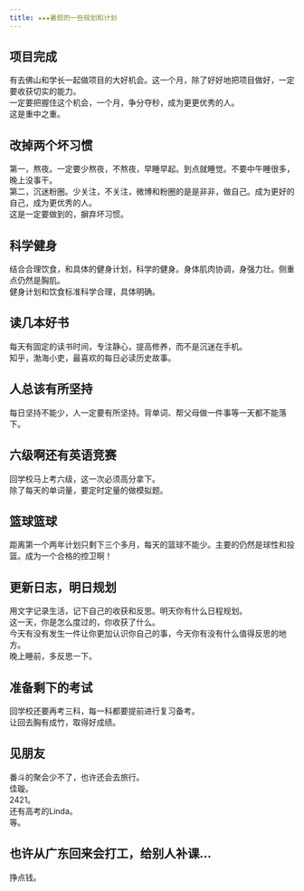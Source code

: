 ```yaml
---
title: ★★★暑假的一些规划和计划  
---
```

## 项目完成
有去佛山和学长一起做项目的大好机会。这一个月，除了好好地把项目做好，一定要收获切实的能力。  
一定要把握住这个机会，一个月，争分夺秒，成为更更优秀的人。  
这是重中之重。  
## 改掉两个坏习惯
第一，熬夜。一定要少熬夜，不熬夜，早睡早起。到点就睡觉。不要中午睡很多，晚上没事干。  
第二，沉迷粉圈。少关注，不关注，微博和粉圈的是是非非，做自己。成为更好的自己，成为更优秀的人。  
这是一定要做到的，摒弃坏习惯。  
## 科学健身
结合合理饮食，和具体的健身计划，科学的健身。身体肌肉协调，身强力壮。侧重点仍然是胸肌。  
健身计划和饮食标准科学合理，具体明确。  
## 读几本好书
每天有固定的读书时间，专注静心，提高修养，而不是沉迷在手机。  
知乎，渤海小吏，最喜欢的每日必读历史故事。  
## 人总该有所坚持
每日坚持不能少，人一定要有所坚持。背单词、帮父母做一件事等一天都不能落下。  
## 六级啊还有英语竞赛
回学校马上考六级，这一次必须高分拿下。  
除了每天的单词量，要定时定量的做模拟题。  
## 篮球篮球
距离第一个两年计划只剩下三个多月，每天的篮球不能少。主要的仍然是球性和投篮。成为一个合格的控卫啊！  
## 更新日志，明日规划
用文字记录生活，记下自己的收获和反思。明天你有什么日程规划。  
这一天，你是怎么度过的，你收获了什么。  
今天有没有发生一件让你更加认识你自己的事，今天你有没有什么值得反思的地方。  
晚上睡前，多反思一下。  
## 准备剩下的考试
回学校还要再考三科，每一科都要提前进行复习备考。  
让回去胸有成竹，取得好成绩。  
## 见朋友
番斗的聚会少不了，也许还会去旅行。  
佳璇。  
2421。  
还有高考的Linda。  
等。  
## 也许从广东回来会打工，给别人补课...
挣点钱。  